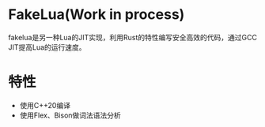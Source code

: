 # FakeLua(Work in process)
fakelua是另一种Lua的JIT实现，利用Rust的特性编写安全高效的代码，通过GCC JIT提高Lua的运行速度。

# 特性
* 使用C++20编译
* 使用Flex、Bison做词法语法分析



